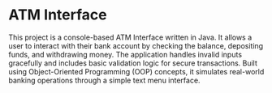 # ATM Interface
This project is a console-based ATM Interface written in Java. It allows a user to interact with their bank account by checking the balance, depositing funds, and withdrawing money. The application handles invalid inputs gracefully and includes basic validation logic for secure transactions. Built using Object-Oriented Programming (OOP) concepts, it simulates real-world banking operations through a simple text menu interface.
